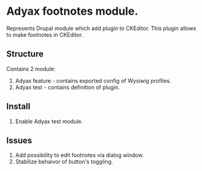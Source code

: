 # Adyax footnotes module.
Represents Drupal module which add plugin to CKEditor. This plugin allows to make footnotes in CKEditor.

## Structure
Contains 2 module:
1) Adyax feature - contains exported config of Wysiwig profiles.
2) Adyax test - contains definition of plugin.

## Install
1) Enable Adyax test module.

## Issues
1) Add possibility to edit footnotes via dialog window.
2) Stabilize behaivor of button's toggling.
